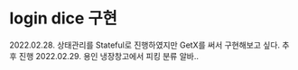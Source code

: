# login dice 구현

2022.02.28. 상태관리를 Stateful로 진행하였지만 GetX를 써서 구현해보고 싶다. 추후 진행 
2022.02.29. 용인 냉장창고에서 피킹 분류 알바..

